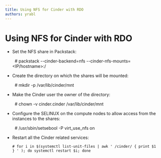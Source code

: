 ```yaml
---
title: Using NFS for Cinder with RDO
authors: yrabl
---
```


# Using NFS for Cinder with RDO

*   Set the NFS share in Packstack:

        # packstack --cinder-backend=nfs --cinder-nfs-mounts=<IP/hostname>:/<shared directory>

*   Create the directory on which the shares will be mounted:

        # mkdir -p /var/lib/cinder/mnt

*   Make the Cinder user the owner of the directory:

        # chown -v cinder.cinder /var/lib/cinder/mnt

*   Configure the SELINUX on the compute nodes to allow access from the instances to the shares:

        # /usr/sbin/setsebool -P virt_use_nfs on

*   Restart all the Cinder related services:

        # for i in $(systemctl list-unit-files | awk ' /cinder/ { print $1 } ' ); do systemctl restart $i; done
